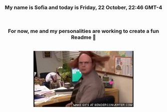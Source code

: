 


<div align="center">
<h3 >My name is Sofia and today is Friday, 22 October, 22:46 GMT-4</h3><br>
<h3 >For now, me and my personalities are working to create a fun Readme 👋
</h3><br>
<img src='img/dwight.gif' alt='working...'/>
</div>

